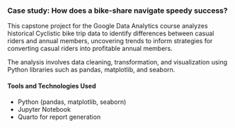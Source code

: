 ### Case study: How does a bike-share navigate speedy success?

This capstone project for the Google Data Analytics course analyzes historical Cyclistic bike trip data to identify differences between casual riders and annual members, uncovering trends to inform strategies for converting casual riders into profitable annual members.

The analysis involves data cleaning, transformation, and visualization using Python libraries such as pandas, matplotlib, and seaborn.

#### Tools and Technologies Used
- Python (pandas, matplotlib, seaborn)
- Jupyter Notebook
- Quarto for report generation
